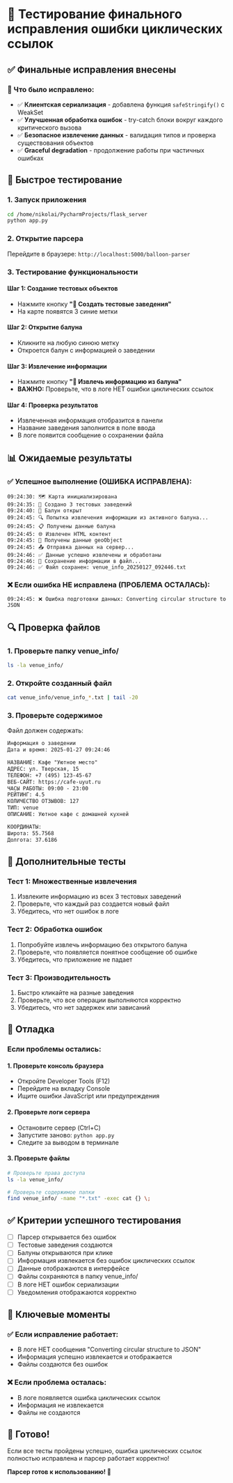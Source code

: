# 🧪 Тестирование финального исправления ошибки циклических ссылок

## ✅ Финальные исправления внесены

### 🔧 Что было исправлено:
- ✅ **Клиентская сериализация** - добавлена функция `safeStringify()` с WeakSet
- ✅ **Улучшенная обработка ошибок** - try-catch блоки вокруг каждого критического вызова
- ✅ **Безопасное извлечение данных** - валидация типов и проверка существования объектов
- ✅ **Graceful degradation** - продолжение работы при частичных ошибках

## 🚀 Быстрое тестирование

### 1. Запуск приложения
```bash
cd /home/nikolai/PycharmProjects/flask_server
python app.py
```

### 2. Открытие парсера
Перейдите в браузере: `http://localhost:5000/balloon-parser`

### 3. Тестирование функциональности

#### Шаг 1: Создание тестовых объектов
- Нажмите кнопку **"🏪 Создать тестовые заведения"**
- На карте появятся 3 синие метки

#### Шаг 2: Открытие балуна
- Кликните на любую синюю метку
- Откроется балун с информацией о заведении

#### Шаг 3: Извлечение информации
- Нажмите кнопку **"🎯 Извлечь информацию из балуна"**
- **ВАЖНО:** Проверьте, что в логе НЕТ ошибки циклических ссылок

#### Шаг 4: Проверка результатов
- Извлеченная информация отобразится в панели
- Название заведения заполнится в поле ввода
- В логе появится сообщение о сохранении файла

## 📊 Ожидаемые результаты

### ✅ Успешное выполнение (ОШИБКА ИСПРАВЛЕНА):
```
09:24:30: 🗺️ Карта инициализирована
09:24:35: 🏪 Создано 3 тестовых заведений
09:24:40: 🎈 Балун открыт
09:24:45: 🔍 Попытка извлечения информации из активного балуна...
09:24:45: 📋 Получены данные балуна
09:24:45: 🌐 Извлечен HTML контент
09:24:45: 📍 Получены данные geoObject
09:24:45: 📤 Отправка данных на сервер...
09:24:46: ✅ Данные успешно извлечены и обработаны
09:24:46: 💾 Сохранение информации в файл...
09:24:46: ✅ Файл сохранен: venue_info_20250127_092446.txt
```

### ❌ Если ошибка НЕ исправлена (ПРОБЛЕМА ОСТАЛАСЬ):
```
09:24:45: ❌ Ошибка подготовки данных: Converting circular structure to JSON
```

## 🔍 Проверка файлов

### 1. Проверьте папку venue_info/
```bash
ls -la venue_info/
```

### 2. Откройте созданный файл
```bash
cat venue_info/venue_info_*.txt | tail -20
```

### 3. Проверьте содержимое
Файл должен содержать:
```txt
Информация о заведении
Дата и время: 2025-01-27 09:24:46

НАЗВАНИЕ: Кафе "Уютное место"
АДРЕС: ул. Тверская, 15
ТЕЛЕФОН: +7 (495) 123-45-67
ВЕБ-САЙТ: https://cafe-uyut.ru
ЧАСЫ РАБОТЫ: 09:00 - 23:00
РЕЙТИНГ: 4.5
КОЛИЧЕСТВО ОТЗЫВОВ: 127
ТИП: venue
ОПИСАНИЕ: Уютное кафе с домашней кухней

КООРДИНАТЫ:
Широта: 55.7568
Долгота: 37.6186
```

## 🧪 Дополнительные тесты

### Тест 1: Множественные извлечения
1. Извлеките информацию из всех 3 тестовых заведений
2. Проверьте, что каждый раз создается новый файл
3. Убедитесь, что нет ошибок в логе

### Тест 2: Обработка ошибок
1. Попробуйте извлечь информацию без открытого балуна
2. Проверьте, что появляется понятное сообщение об ошибке
3. Убедитесь, что приложение не падает

### Тест 3: Производительность
1. Быстро кликайте на разные заведения
2. Проверьте, что все операции выполняются корректно
3. Убедитесь, что нет задержек или зависаний

## 🔧 Отладка

### Если проблемы остались:

#### 1. Проверьте консоль браузера
- Откройте Developer Tools (F12)
- Перейдите на вкладку Console
- Ищите ошибки JavaScript или предупреждения

#### 2. Проверьте логи сервера
- Остановите сервер (Ctrl+C)
- Запустите заново: `python app.py`
- Следите за выводом в терминале

#### 3. Проверьте файлы
```bash
# Проверьте права доступа
ls -la venue_info/

# Проверьте содержимое папки
find venue_info/ -name "*.txt" -exec cat {} \;
```

## ✅ Критерии успешного тестирования

- [ ] Парсер открывается без ошибок
- [ ] Тестовые заведения создаются
- [ ] Балуны открываются при клике
- [ ] Информация извлекается без ошибок циклических ссылок
- [ ] Данные отображаются в интерфейсе
- [ ] Файлы сохраняются в папку venue_info/
- [ ] В логе НЕТ ошибок сериализации
- [ ] Уведомления отображаются корректно

## 🎯 Ключевые моменты

### ✅ Если исправление работает:
- В логе НЕТ сообщения "Converting circular structure to JSON"
- Информация успешно извлекается и отображается
- Файлы создаются без ошибок

### ❌ Если проблема осталась:
- В логе появляется ошибка циклических ссылок
- Информация не извлекается
- Файлы не создаются

## 🎉 Готово!

Если все тесты пройдены успешно, ошибка циклических ссылок полностью исправлена и парсер работает корректно!

**Парсер готов к использованию! 🎈** 